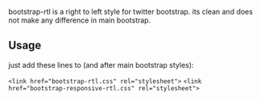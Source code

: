
bootstrap-rtl is a right to left style for twitter bootstrap. its clean and does not make any difference in main bootstrap.

## Usage

just add these lines to <head> (and after main bootstrap styles):

`<link href="bootstrap-rtl.css" rel="stylesheet">`
`<link href="bootstrap-responsive-rtl.css" rel="stylesheet">`